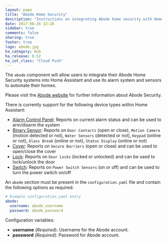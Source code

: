 ```yaml
---
layout: page
title: "Abode Home Security"
description: "Instructions on integrating Abode home security with Home Assistant."
date: 2017-08-26 13:28
sidebar: true
comments: false
sharing: true
footer: true
logo: abode.jpg
ha_category: Hub
ha_release: 0.52
ha_iot_class: "Cloud Push"
---
```


The `abode` component will allow users to integrate their Abode Home Security systems into Home Assistant and use its alarm system and sensors to automate their homes.  

Please visit the [Abode website](https://goabode.com/) for further information about Abode Security.

There is currently support for the following device types within Home Assistant:

- [Alarm Control Panel](/components/alarm_control_panel.abode/): Reports on current alarm status and can be used to arm/disarm the system
- [Binary Sensor](/components/binary_sensor.abode/): Reports on `Door Contacts` (open or close), `Motion Camera` (motion detected or not), `Water Sensors` (detected or not), `Keypad` (online or not), `Glass Break` (online or not), `Status Display` (online or not)
- [Cover](/components/cover.abode/): Reports on `Secure Barriers` (open or close) and can be used to open/close the cover
- [Lock](/components/cover.abode/): Reports on `Door Locks` (locked or unlocked) and can be used to lock/unlock the door
- [Switch](/components/switch.abode/): Reports on `Power Switch Sensors` (on or off) and can be used to turn the power switch on/off

An `abode` section must be present in the `configuration.yaml` file and contain the following options as required:

```yaml
# Example configuration.yaml entry
abode:
  username: abode_username
  password: abode_password
```

Configuration variables:

- **username** (*Required*): Username for the Abode account.
- **password** (*Required*): Password for Abode account.
